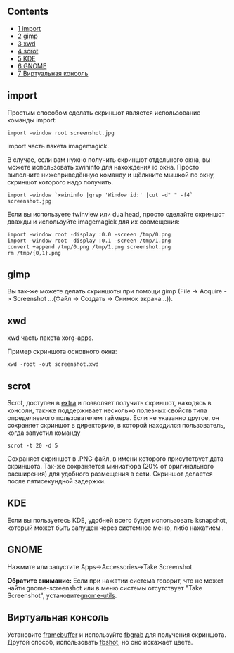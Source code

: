 ## Contents

*   [1 import](#import)
*   [2 gimp](#gimp)
*   [3 xwd](#xwd)
*   [4 scrot](#scrot)
*   [5 KDE](#KDE)
*   [6 GNOME](#GNOME)
*   [7 Виртуальная консоль](#.D0.92.D0.B8.D1.80.D1.82.D1.83.D0.B0.D0.BB.D1.8C.D0.BD.D0.B0.D1.8F_.D0.BA.D0.BE.D0.BD.D1.81.D0.BE.D0.BB.D1.8C)

## import

Простым способом сделать скриншот является использование команды import:

```
import -window root screenshot.jpg

```

import часть пакета imagemagick.

В случае, если вам нужно получить скриншот отдельного окна, вы можете использовать xwininfo для нахождения id окна. Просто выполните нижеприведённую команду и щёлкните мышкой по окну, скриншот которого надо получить.

```
import -window `xwininfo |grep 'Window id:' |cut -d" " -f4` screenshot.jpg

```

Если вы используете twinview или dualhead, просто сделайте скриншот дважды и используйте imagemagick для их совмещения:

```
import -window root -display :0.0 -screen /tmp/0.png
import -window root -display :0.1 -screen /tmp/1.png
convert +append /tmp/0.png /tmp/1.png screenshot.png
rm /tmp/{0,1}.png

```

## gimp

Вы так-же можете делать скриншоты при помощи gimp (File -> Acquire -> Screenshot ...(Файл -> Создать -> Снимок экрана...)).

## xwd

xwd часть пакета xorg-apps.

Пример скриншота основного окна:

```
xwd -root -out screenshot.xwd

```

## scrot

Scrot, доступен в [extra](/index.php/Official_repositories_(%D0%A0%D1%83%D1%81%D1%81%D0%BA%D0%B8%D0%B9)#extra "Official repositories (Русский)") и позволяет получить скриншот, находясь в консоли, так-же поддерживает несколько полезных свойств типа определяемого пользователем таймера. Если не указанно другое, он сохраняет скриншот в директорию, в которой находился пользователь, когда запустил команду

```
scrot -t 20 -d 5

```

Сохраняет скриншот в .PNG файл, в имени которого присутствует дата скриншота. Так-же сохраняется миниатюра (20% от оригинального расширения) для удобного размещения в сети. Скриншот делается после пятисекундной задержки.

## KDE

Если вы пользуетесь KDE, удобней всего будет использовать ksnapshot, который может быть запущен через системное меню, либо нажатием <Prt Scr>.

## GNOME

Нажмите <Prt Scr> или запустите Apps->Accessories->Take Screenshot.

**Обратите внимание:** Если при нажатии <Prt Scr> система говорит, что не может найти gnome-screenshot или в меню системы отсутствует "Take Screenshot", установите[gnome-utils](https://www.archlinux.org/packages/?name=gnome-utils).

## Виртуальная консоль

Установите [framebuffer](/index.php/Framebuffer "Framebuffer") и используйте [fbgrab](https://www.archlinux.org/packages/?name=fbgrab) для получения скриншота. Другой способ, использовать [fbshot](https://www.archlinux.org/packages/?name=fbshot), но оно искажает цвета.